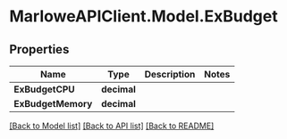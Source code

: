# MarloweAPIClient.Model.ExBudget

## Properties

Name | Type | Description | Notes
------------ | ------------- | ------------- | -------------
**ExBudgetCPU** | **decimal** |  | 
**ExBudgetMemory** | **decimal** |  | 

[[Back to Model list]](../README.md#documentation-for-models) [[Back to API list]](../README.md#documentation-for-api-endpoints) [[Back to README]](../README.md)

